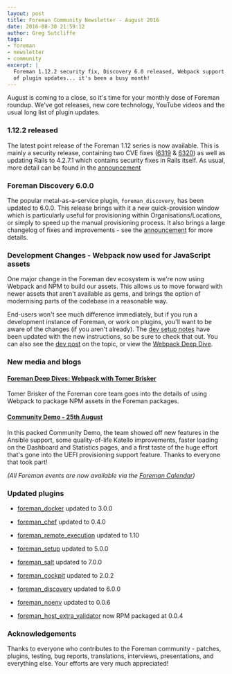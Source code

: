 ```yaml
---
layout: post
title: Foreman Community Newsletter - August 2016
date: 2016-08-30 21:59:12
author: Greg Sutcliffe
tags:
- foreman
- newsletter
- community
excerpt: |
  Foreman 1.12.2 security fix, Discovery 6.0 released, Webpack support merged, tons
  of plugin updates... it's been a busy month!
---
```


August is coming to a close, so it's time for your monthly dose of Foreman
roundup. We've got releases, new core technology, YouTube videos and the usual
long list of plugin updates.

### 1.12.2 released

The latest point release of the Foreman 1.12 series is now available. This is
mainly a security release, containing two CVE fixes ([6319][6319] &
[6320][6320]) as well as updating Rails to 4.2.7.1 which contains security
fixes in Rails itself. As usual, more detail can be found in the
[announcement][1_12_2]

[6319]: https://theforeman.org/security.html#2016-6319
[6320]: https://theforeman.org/security.html#2016-6320
[1_12_2]: https://groups.google.com/d/topic/foreman-users/NXI3H30jTfI/discussion

### Foreman Discovery 6.0.0

The popular metal-as-a-service plugin, `foreman_discovery`, has been updated to
6.0.0. This release brings with it a new quick-provision window which is
particularly useful for provisioning within Organisations/Locations, or simply
to speed up the manual provisioning process. It also brings a large changelog
of fixes and improvements - see the [announcement][discovery6] for more details.

[discovery6]: https://groups.google.com/d/topic/foreman-users/GSU-R3m9hdU/discussion

### Development Changes - Webpack now used for JavaScript assets

One major change in the Foreman dev ecosystem is we're now using Webpack and
NPM to build our assets. This allows us to move forward with newer assets that
aren't available as gems, and brings the option of modernising parts of the
codebase in a reasonable way.

End-users won't see much difference immediately, but if you run a development
instance of Foreman, or work on plugins, you'll want to be aware of the changes
(if you aren't already). The [dev setup notes][dev_setup] have been updated
with the new instructions, so be sure to check that out. You can also see the
[dev post][mld_webpack] on the topic, or view the [Webpack Deep
Dive][webpack_dive].

[dev_setup]: https://theforeman.org/contribute.html#Startupforeman
[mld_webpack]: https://groups.google.com/d/topic/foreman-dev/2CHOj1r0XE8/discussion
[webpack_dive]: https://www.youtube.com/watch?v=gNu1pZpOLIA

### New media and blogs

#### [Foreman Deep Dives: Webpack with Tomer Brisker](https://www.youtube.com/watch?v=gNu1pZpOLIA)

Tomer Brisker of the Foreman core team goes into the details of using
Webpack to package NPM assets in the Foreman packages.

#### [Community Demo - 25th August](https://www.youtube.com/watch?v=3t3LHUu4zXk)

In this packed Community Demo, the team showed off new features in the Ansible
support, some quality-of-life Katello improvements, faster loading on the
Dashboard and Statistics pages, and a first taste of the huge effort that's
gone into the UEFI provisioning support feature. Thanks to everyone that took
part!

_(All Foreman events are now available via the [Foreman Calendar](/events))_

### Updated plugins
- [foreman_docker](https://github.com/theforeman/foreman-docker) updated to 3.0.0
- [foreman_chef](https://github.com/theforeman/foreman_chef) updated to 0.4.0
- [foreman_remote_execution](https://github.com/theforeman/foreman_remote_execution) updated to 1.10
- [foreman_setup](https://github.com/theforeman/foreman_setup) updated to 5.0.0
- [foreman_salt](https://github.com/theforeman/foreman_salt) updated to 7.0.0
- [foreman_cockpit](https://github.com/theforeman/foreman_cockpit) updated to 2.0.2
- [foreman_discovery](https://github.com/theforeman/foreman_discovery) updated to 6.0.0
- [foreman_noenv](https://github.com/joshuabaird/foreman_noenv) updated to 0.0.6

- [foreman_host_extra_validator](https://github.com/FILIADATAGmbH/foreman_host_extra_validator) now RPM packaged at 0.0.4

### Acknowledgements

Thanks to everyone who contributes to the Foreman community - patches, plugins,
testing, bug reports, translations, interviews, presentations, and everything
else. Your efforts are very much appreciated!
